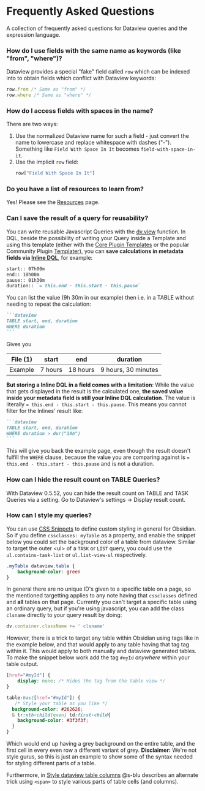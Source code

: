 # Frequently Asked Questions

A collection of frequently asked questions for Dataview queries and the expression language.

### How do I use fields with the same name as keywords (like "from", "where")?

Dataview provides a special "fake" field called `row` which can be indexed into to obtain fields which conflict with
Dataview keywords:

```javascript
row.from /* Same as "from" */
row.where /* Same as "where" */
```


### How do I access fields with spaces in the name?

There are two ways:

1. Use the normalized Dataview name for such a field - just convert the name to lowercase and replace whitespace with
   dashes ("-"). Something like `Field With Space In It` becomes `field-with-space-in-it`.
2. Use the implicit `row` field:
    ```javascript
    row["Field With Space In It"]
    ```

### Do you have a list of resources to learn from?

Yes! Please see the [Resources](../resources/resources-and-support.md) page.

### Can I save the result of a query for reusability?

You can write reusable Javascript Queries with the [dv.view](../../api/code-reference/#dvviewpath-input) function. In DQL, beside the possibility of writing your Query inside a Template and using this template (either with the [Core Plugin Templates](https://help.obsidian.md/Plugins/Templates) or the popular Community Plugin [Templater](https://obsidian.md/plugins?id=templater-obsidian)), you can **save calculations in metadata fields via [Inline DQL](../../queries/dql-js-inline#inline-dql)**, for example:

```markdown
start:: 07h00m
end:: 18h00m
pause:: 01h30m
duration:: `= this.end - this.start - this.pause`
```

You can list the value (9h 30m in our example) then i.e. in a TABLE without needing to repeat the calculation:

~~~markdown
```dataview
TABLE start, end, duration
WHERE duration
```
~~~

Gives you

| File (1)	| start| 	end| 	duration| 
| ---- | ----- | ------ |  ----- | 
| Example | 7 hours	| 18 hours| 	9 hours, 30 minutes | 

**But storing a Inline DQL in a field comes with a limitation**: While the value that gets displayed in the result is the calculated one, **the saved value inside your metadata field is still your Inline DQL calculation**. The value is literally `= this.end - this.start - this.pause`. This means you cannot filter for the Inlines' result like:

~~~markdown
```dataview
TABLE start, end, duration
WHERE duration > dur("10h")
```
~~~

This will give you back the example page, even though the result doesn't fulfill the `WHERE` clause, because the value you are comparing against is `= this.end - this.start - this.pause` and is not a duration.

### How can I hide the result count on TABLE Queries?

With Dataview 0.5.52, you can hide the result count on TABLE and TASK Queries via a setting. Go to Dataview's settings -> Display result count.

### How can I style my queries?

You can use [CSS Snippets](https://help.obsidian.md/Extending+Obsidian/CSS+snippets) to define custom styling in general for Obsidian. So if you define `cssclasses: myTable` as a property, and enable the snippet below you could set the background color of a table from dataview. Similar to target the outer &lt;ul&gt; of a `TASK` or `LIST` query, you could use the `ul.contains-task-list` or `ul.list-view-ul` respectively.

```css
.myTable dataview.table {
    background-color: green
}
```

In general there are no unique ID's given to a specific table on a page, so the mentioned targetting applies to any note having that `cssclasses` defined and **all** tables on that page. Currently you can't target a specific table using an ordinary query, but if you're using javascript, you can add the class `clsname` directly to your query result by doing:

```js
dv.container.className += ' clsname'
```

However, there is a trick to target any table within Obsidian using tags like in the example below, and that would apply to any table having that tag tag within it. This would apply to both manually and dataview generated tables. To make the snippet below work add the tag `#myId` _anywhere_ within your table output.

```css
[href="#myId"] {
    display: none; /* Hides the tag from the table view */
}

table:has([href="#myId"]) {
   /* Style your table as you like */
  background-color: #262626;
  & tr:nth-child(even) td:first-child{
    background-color: #3f3f3f;  
  }
}
```

Which would end up having a grey background on the entire table, and the first cell in every even row a different variant of grey. **Disclaimer:** We're not style gurus, so this is just an example to show some of the syntax needed for styling different parts of a table. 

Furthermore, in [Style dataview table columns](https://s-blu.github.io/obsidian_dataview_example_vault/20%20Dataview%20Queries/Style%20dataview%20table%20columns/) @s-blu describes an alternate trick using `<span>` to style various parts of table cells (and columns).
